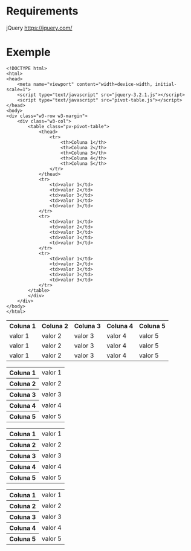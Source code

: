 # Requirements

jQuery https://jquery.com/

# Exemple

```
<!DOCTYPE html>
<html>
<head>
	<meta name="viewport" content="width=device-width, initial-scale=1">
	<script type="text/javascript" src="jquery-3.2.1.js"></script>
	<script type="text/javascript" src="pivot-table.js"></script>
</head>
<body>	
<div class="w3-row w3-margin">
	<div class="w3-col">
		<table class="pv-pivot-table">
			<thead>
				<tr>
					<th>Coluna 1</th>
					<th>Coluna 2</th>
					<th>Coluna 3</th>
					<th>Coluna 4</th>
					<th>Coluna 5</th>
				</tr>
			</thead>
			<tr>
				<td>valor 1</td>
				<td>valor 2</td>
				<td>valor 3</td>
				<td>valor 3</td>
				<td>valor 3</td>
			</tr>
			<tr>
				<td>valor 1</td>
				<td>valor 2</td>
				<td>valor 3</td>
				<td>valor 3</td>
				<td>valor 3</td>
			</tr>
			<tr>
				<td>valor 1</td>
				<td>valor 2</td>
				<td>valor 3</td>
				<td>valor 3</td>
				<td>valor 3</td>
			</tr>
		</table>
		</div>
	</div>
</body>
</html>
```
<table>
	<tr>
		<th>Coluna 1</th>
		<th>Coluna 2</th>
		<th>Coluna 3</th>
		<th>Coluna 4</th>
		<th>Coluna 5</th>
	</tr>
	<tr>
		<td>valor 1</td>
		<td>valor 2</td>
		<td>valor 3</td>
		<td>valor 4</td>
		<td>valor 5</td>
	</tr>
	<tr>
		<td>valor 1</td>
		<td>valor 2</td>
		<td>valor 3</td>
		<td>valor 4</td>
		<td>valor 5</td>
	</tr>
	<tr>
		<td>valor 1</td>
		<td>valor 2</td>
		<td>valor 3</td>
		<td>valor 4</td>
		<td>valor 5</td>
	</tr>
</table>

<table>
	<tr>
    <th>Coluna 1</th>
    <td>valor 1</td>
  </tr>
  <tr>
  	<th>Coluna 2</th>
    <td>valor 2</td>
  </tr>
  <tr>
  <th>Coluna 3</th>
    <td>valor 3</td>
  </tr>
  <tr>
  	<th>Coluna 4</th>
    <td>valor 4</td>
  </tr>
  <tr>
  	<th>Coluna 5</th>
    <td>valor 5</td>
  </tr>
</table>

<table>
	<tr>
    <th>Coluna 1</th>
    <td>valor 1</td>
  </tr>
  <tr>
  	<th>Coluna 2</th>
    <td>valor 2</td>
  </tr>
  <tr>
  <th>Coluna 3</th>
    <td>valor 3</td>
  </tr>
  <tr>
  	<th>Coluna 4</th>
    <td>valor 4</td>
  </tr>
  <tr>
  	<th>Coluna 5</th>
    <td>valor 5</td>
  </tr>
</table>

<table>
	<tr>
    <th>Coluna 1</th>
    <td>valor 1</td>
  </tr>
  <tr>
  	<th>Coluna 2</th>
    <td>valor 2</td>
  </tr>
  <tr>
  <th>Coluna 3</th>
    <td>valor 3</td>
  </tr>
  <tr>
  	<th>Coluna 4</th>
    <td>valor 4</td>
  </tr>
  <tr>
  	<th>Coluna 5</th>
    <td>valor 5</td>
  </tr>
</table>

